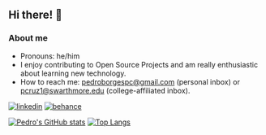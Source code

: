 ## Hi there! 👋

### About me

- Pronouns: he/him
- I enjoy contributing to Open Source Projects and am really enthusiastic about learning new technology. 
- How to reach me: pedroborgespc@gmail.com (personal inbox) or pcruz1@swarthmore.edu (college-affiliated inbox).

[![linkedin](https://img.shields.io/badge/LinkedIn-0077B5?style=for-the-badge&logo=linkedin&logoColor=white)](https://www.linkedin.com/in/pedroborgespc/)
[![behance](https://img.shields.io/badge/Behance-0054F7?style=for-the-badge&logo=behance&logoColor=white)](https://www.behance.net/pedrocruz44)

[![Pedro's GitHub stats](https://github-readme-stats.vercel.app/api?username=pedroborgescruz)](https://github.com/pedroborgescruz/github-readme-stats)
[![Top Langs](https://github-readme-stats.vercel.app/api/top-langs/?username=pedroborgescruz)](https://github.com/pedroborgescruz/github-readme-stats)
